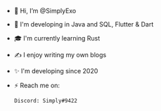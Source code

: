 - 👋 Hi, I’m @SimplyExo
- 🧬 I'm developing in Java and SQL, Flutter & Dart
- 🎓 I'm currently learning Rust 
- ✍️ I enjoy writing my own blogs
- ✨ I'm developing since 2020
- ⚡ Reach me on:

      Discord: Simply#9422
      

<!---
SimplyExo/SimplyExo is a ✨ special ✨ repository because its `README.md` (this file) appears on your GitHub profile.
You can click the Preview link to take a look at your changes.
--->
